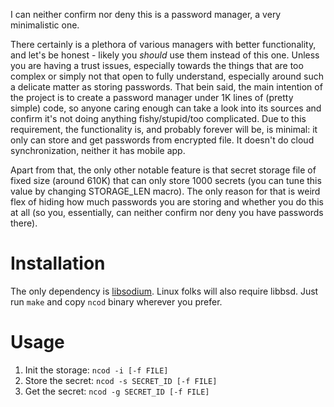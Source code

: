 I can neither confirm nor deny this is a password manager, a very minimalistic one.

There certainly is a plethora of various managers with better functionality, and let's be honest - likely you _should_ use them instead of this one. Unless you are having a trust issues, especially towards the things that are too complex or simply not that open to fully understand, especially around such a delicate matter as storing passwords. That bein said, the main intention of the project is to create a password manager under 1K lines of (pretty simple) code, so anyone caring enough can take a look into its sources and confirm it's not doing anything fishy/stupid/too complicated. Due to this requirement, the functionality is, and probably forever will be, is minimal: it only can store and get passwords from encrypted file. It doesn't do cloud synchronization, neither it has mobile app.

Apart from that, the only other notable feature is that secret storage file of fixed size (around 610K) that can only store 1000 secrets (you can tune this value by changing STORAGE_LEN macro). The only reason for that is weird flex of hiding how much passwords you are storing and whether you do this at all (so you, essentially, can neither confirm nor deny you have passwords there). 

# Installation
The only dependency is [libsodium](https://doc.libsodium.org/). Linux folks will also require libbsd. 
Just run `make` and copy `ncod` binary wherever you prefer.

# Usage

1. Init the storage: `ncod -i [-f FILE]`
2. Store the secret: `ncod -s SECRET_ID [-f FILE]`
3. Get the secret: `ncod -g SECRET_ID [-f FILE]` 
